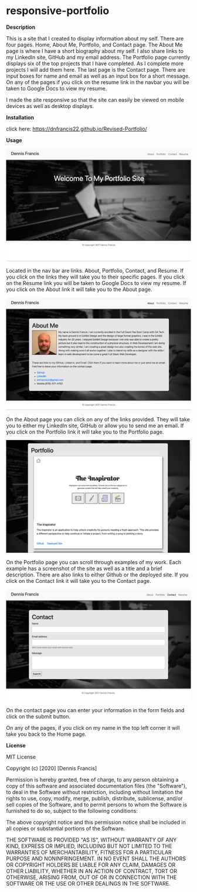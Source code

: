 # responsive-portfolio

**Description**

This is a site that I created to display information about my self. There are four pages. Home, About Me, Portfolio, and Contact page. The About Me page is where I have a short biography about my self. I also share links to my LinkedIn site, GitHub and my email address. The Portfolio page currently displays six of the top projects that I have completed. As I complete more projects I will add them here. The last page is the Contact page. There are input boxes for name and email as well as an input box for a short message. On any of the pages if you click on the resume link in the navbar you will be taken to Google Docs to view my resume.

I made the site responsive so that the site can easily be viewed on mobile devices as well as desktop displays.

**Installation**

click here: https://dnfrancis22.github.io/Revised-Portfolio/

**Usage**

![Home](./public/assets/home.png)

Located in the nav bar are links. About, Portfolio, Contact, and Resume. If you click on the links they will take you to their specific pages. If you click on the Resume link you will be taken to Google Docs to view my resume. If you click on the About link it will take you to the About page.

![AboutMe](./public/assets/about.png)


On the About page you can click on any of the links provided. They will take you to either my LinkedIn site, GitHub or allow you to send me an email. If you click on the Portfolio link it will take you to the Portfolio page.


![portfolio](./public/assets/portfolio.png)


On the Portfolio page you can scroll through examples of my work. Each example has a screenshot of the site as well as a title and a brief description. There are also links to either Github or the deployed site. If you click on the Contact link it will take you to the Contact page.


![Contact](./public/assets/contact.png)


On the contact page you can enter your information in the form fields and click on the submit button.

On any of the pages, if you click on my name in the top left corner it will take you back to the Home page.



**License**

MIT License

Copyright (c) [2020] [Dennis Francis]

Permission is hereby granted, free of charge, to any person obtaining a copy
of this software and associated documentation files (the "Software"), to deal
in the Software without restriction, including without limitation the rights
to use, copy, modify, merge, publish, distribute, sublicense, and/or sell
copies of the Software, and to permit persons to whom the Software is
furnished to do so, subject to the following conditions:

The above copyright notice and this permission notice shall be included in all
copies or substantial portions of the Software.

THE SOFTWARE IS PROVIDED "AS IS", WITHOUT WARRANTY OF ANY KIND, EXPRESS OR
IMPLIED, INCLUDING BUT NOT LIMITED TO THE WARRANTIES OF MERCHANTABILITY,
FITNESS FOR A PARTICULAR PURPOSE AND NONINFRINGEMENT. IN NO EVENT SHALL THE
AUTHORS OR COPYRIGHT HOLDERS BE LIABLE FOR ANY CLAIM, DAMAGES OR OTHER
LIABILITY, WHETHER IN AN ACTION OF CONTRACT, TORT OR OTHERWISE, ARISING FROM,
OUT OF OR IN CONNECTION WITH THE SOFTWARE OR THE USE OR OTHER DEALINGS IN THE
SOFTWARE.








